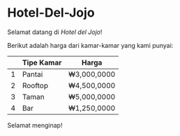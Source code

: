 # Hotel-Del-Jojo

Selamat datang di _Hotel del Jojo_!

Berikut adalah harga dari kamar-kamar yang kami punyai:

|  |Tipe Kamar|Harga|
|--|----------|-----|
|1|Pantai|₩3,000,0000|
|2|Rooftop|₩4,500,0000|
|3|Taman|₩5,000,0000|
|4|Bar|₩1,250,0000|

Selamat menginap!
